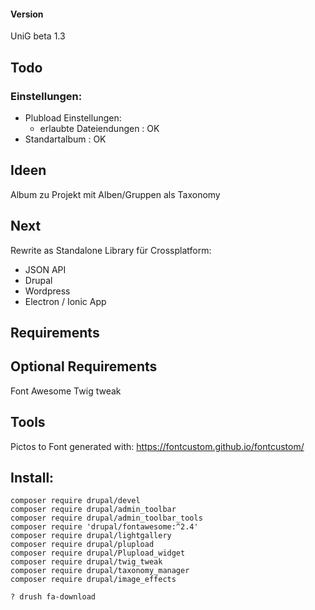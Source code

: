 #### Version
UniG beta 1.3

## Todo


### Einstellungen:
- Plubload Einstellungen:
    - erlaubte Dateiendungen : OK
- Standartalbum : OK


## Ideen
Album zu Projekt
mit Alben/Gruppen als Taxonomy

## Next
Rewrite as Standalone Library für Crossplatform:
- JSON API
- Drupal
- Wordpress
- Electron / Ionic App



## Requirements


## Optional Requirements

Font Awesome
Twig tweak

## Tools
Pictos to Font generated with:
https://fontcustom.github.io/fontcustom/



## Install:
```
composer require drupal/devel
composer require drupal/admin_toolbar
composer require drupal/admin_toolbar_tools
composer require 'drupal/fontawesome:^2.4'
composer require drupal/lightgallery
composer require drupal/plupload
composer require drupal/Plupload_widget
composer require drupal/twig_tweak
composer require drupal/taxonomy_manager
composer require drupal/image_effects

? drush fa-download
```
